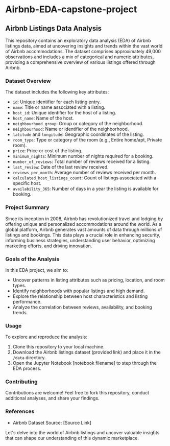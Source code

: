 # Airbnb-EDA-capstone-project

## Airbnb Listings Data Analysis

This repository contains an exploratory data analysis (EDA) of Airbnb listings data, aimed at uncovering insights and trends within the vast world of Airbnb accommodations. The dataset comprises approximately 49,000 observations and includes a mix of categorical and numeric attributes, providing a comprehensive overview of various listings offered through Airbnb.

### Dataset Overview

The dataset includes the following key attributes:

- `id`: Unique identifier for each listing entry.
- `name`: Title or name associated with a listing.
- `host_id`: Unique identifier for the host of a listing.
- `host_name`: Name of the host.
- `neighbourhood_group`: Group or category of the neighborhood.
- `neighbourhood`: Name or identifier of the neighborhood.
- `latitude` and `longitude`: Geographic coordinates of the listing.
- `room_type`: Type or category of the room (e.g., Entire home/apt, Private room).
- `price`: Price or cost of the listing.
- `minimum_nights`: Minimum number of nights required for a booking.
- `number_of_reviews`: Total number of reviews received for a listing.
- `last_review`: Date of the last review received.
- `reviews_per_month`: Average number of reviews received per month.
- `calculated_host_listings_count`: Count of listings associated with a specific host.
- `availability_365`: Number of days in a year the listing is available for booking.

### Project Summary

Since its inception in 2008, Airbnb has revolutionized travel and lodging by offering unique and personalized accommodations around the world. As a global platform, Airbnb generates vast amounts of data through millions of listings and bookings. This data plays a crucial role in enhancing security, informing business strategies, understanding user behavior, optimizing marketing efforts, and driving innovation.

### Goals of the Analysis

In this EDA project, we aim to:

- Uncover patterns in listing attributes such as pricing, location, and room types.
- Identify neighborhoods with popular listings and high demand.
- Explore the relationship between host characteristics and listing performance.
- Analyze the correlation between reviews, availability, and booking trends.

### Usage

To explore and reproduce the analysis:

1. Clone this repository to your local machine.
2. Download the Airbnb listings dataset (provided link) and place it in the `/data` directory.
3. Open the Jupyter Notebook [notebook filename] to step through the EDA process.

### Contributing

Contributions are welcome! Feel free to fork this repository, conduct additional analyses, and share your findings.

### References

- Airbnb Dataset Source: [Source Link]

Let's delve into the world of Airbnb listings and uncover valuable insights that can shape our understanding of this dynamic marketplace.
